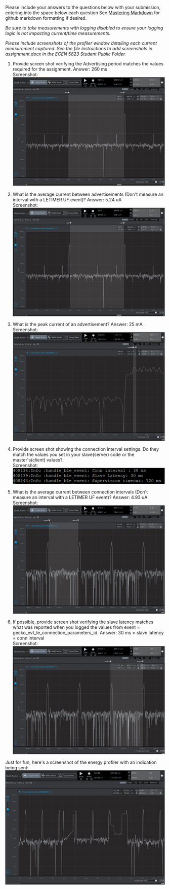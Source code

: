 Please include your answers to the questions below with your submission, entering into the space below each question
See [Mastering Markdown](https://guides.github.com/features/mastering-markdown/) for github markdown formatting if desired.

*Be sure to take measurements with logging disabled to ensure your logging logic is not impacting current/time measurements.*

*Please include screenshots of the profiler window detailing each current measurement captured.  See the file Instructions to add screenshots in assignment.docx in the ECEN 5823 Student Public Folder.*

1. Provide screen shot verifying the Advertising period matches the values required for the assignment.
   Answer: 260 ms
   <br>Screenshot:  
   ![advertising_period](screenshots/a5_ad_period.png)

2. What is the average current between advertisements (Don't measure an interval with a LETIMER UF event)?
   Answer: 5.24 uA
   <br>Screenshot:  
   ![avg_current_between_advertisements](screenshots/a5_ad_off.png)  

3. What is the peak current of an advertisement? 
   Answer: 25 mA
   <br>Screenshot:  
   ![peak_current_of_advertisement](screenshots/a5_ad_on.png)  

4. Provide screen shot showing the connection interval settings. Do they match the values you set in your slave(server) code or the master's(client) values?.
   <br>Screenshot: 
   ![connection_interval](screenshots/a5_settings.png)  

5. What is the average current between connection intervals (Don't measure an interval with a LETIMER UF event)?
   Answer: 4.93 uA
   <br>Screenshot:  
   ![avg_current_between_connection_intervals](screenshots/a5_conn_off.png)  

6. If possible, provide screen shot verifying the slave latency matches what was reported when you logged the values from event = gecko_evt_le_connection_parameters_id. 
   Answer: 30 ms = slave latency = conn interval
   <br>Screenshot: 
   ![slave_latency](screenshots/a5_conn_period.png)  

Just for fun, here's a screenshot of the energy profiler with an indication being sent:
<br>
![indication](screenshots/a5_indication.png)

